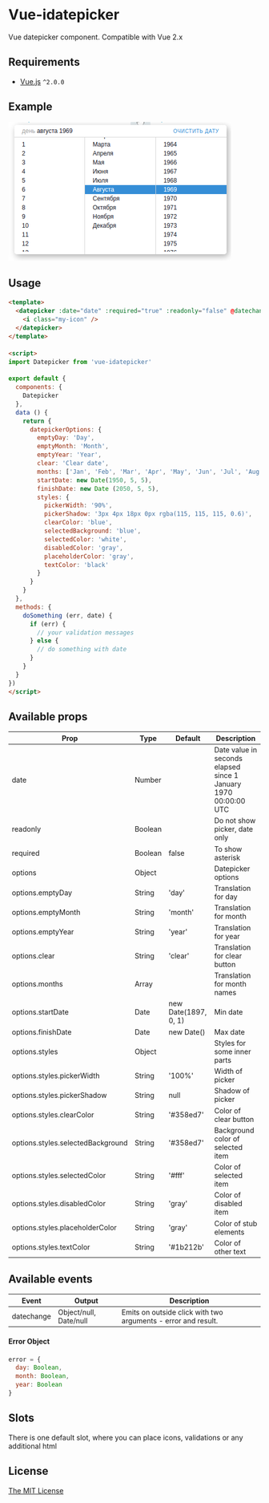 # Vue-idatepicker

Vue datepicker component. Compatible with Vue 2.x

## Requirements

- [Vue.js](https://github.com/yyx990803/vue) `^2.0.0`

## Example

![Screenshot](screenshot.png)

## Usage

```html
<template>
  <datepicker :date="date" :required="true" :readonly="false" @datechange="doSomething">
    <i class="my-icon" />
  </datepicker>
</template>

<script>
import Datepicker from 'vue-idatepicker'

export default {
  components: {
    Datepicker
  },
  data () {
    return {
      datepickerOptions: {
        emptyDay: 'Day',
        emptyMonth: 'Month',
        emptyYear: 'Year',
        clear: 'Clear date',
        months: ['Jan', 'Feb', 'Mar', 'Apr', 'May', 'Jun', 'Jul', 'Aug', 'Sep', 'Oct', 'Nov', 'Dec'],
        startDate: new Date(1950, 5, 5),
        finishDate: new Date (2050, 5, 5),
        styles: {
          pickerWidth: '90%',
          pickerShadow: '3px 4px 18px 0px rgba(115, 115, 115, 0.6)',
          clearColor: 'blue',
          selectedBackground: 'blue',
          selectedColor: 'white',
          disabledColor: 'gray',
          placeholderColor: 'gray',
          textColor: 'black'
        }
      }
    }
  },
  methods: {
    doSomething (err, date) {
      if (err) {
        // your validation messages
      } else {
        // do something with date
      }
    }
  }
})
</script>
```

## Available props

| Prop                              | Type         | Default              | Description                                                           |
|-----------------------------------|--------------|----------------------|-----------------------------------------------------------------------|
| date                              | Number       |                      | Date value in seconds elapsed since 1 January 1970 00:00:00 UTC       |
| readonly                          | Boolean      |                      | Do not show picker, date only                                         |
| required                          | Boolean      | false                | To show asterisk                                                      |
| options                           | Object       |                      | Datepicker options                                                    |
| options.emptyDay                  | String       | 'day'                | Translation for day                                                   |
| options.emptyMonth                | String       | 'month'              | Translation for month                                                 |
| options.emptyYear                 | String       | 'year'               | Translation for year                                                  |
| options.clear                     | String       | 'clear'              | Translation for clear button                                          |
| options.months                    | Array        |                      | Translation for month names                                           |
| options.startDate                 | Date         | new Date(1897, 0, 1) | Min date                                                              |
| options.finishDate                | Date         | new Date()           | Max date                                                              |
| options.styles                    | Object       |                      | Styles for some inner parts                                           |
| options.styles.pickerWidth        | String       | '100%'               | Width of picker                                                       |
| options.styles.pickerShadow       | String       | null                 | Shadow of picker                                                      |
| options.styles.clearColor         | String       | '#358ed7'            | Color of clear button                                                 |
| options.styles.selectedBackground | String       | '#358ed7'            | Background color of selected item                                     |
| options.styles.selectedColor      | String       | '#fff'               | Color of selected item                                                |
| options.styles.disabledColor      | String       | 'gray'               | Color of disabled item                                                |
| options.styles.placeholderColor   | String       | 'gray'               | Color of stub elements                                                |
| options.styles.textColor          | String       | '#1b212b'            | Color of other text                                                   |

## Available events

| Event         | Output                  | Description                                                   |
|---------------|-------------------------|---------------------------------------------------------------|
| datechange    | Object/null, Date/null  | Emits on outside click with two arguments - error and result. |

#### Error Object
```javascript
error = {
  day: Boolean,
  month: Boolean,
  year: Boolean
}
```

## Slots

There is one default slot, where you can place icons, validations or any additional html


## License

[The MIT License](http://opensource.org/licenses/MIT)
